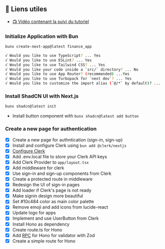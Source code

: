 ## 🔗 Liens utiles

- [📺 Vidéo contenant la suivi du tutoriel](https://www.youtube.com/watch?v=N_uNKAus0II)


### Initialize Application with Bun
```bash
bunx create-next-app@latest finance_app

√ Would you like to use TypeScript? ... Yes
√ Would you like to use ESLint? ... Yes
√ Would you like to use Tailwind CSS? ... Yes
√ Would you like your code inside a `src/` directory? ... No
√ Would you like to use App Router? (recommended) ...Yes
√ Would you like to use Turbopack for `next dev`? ... Yes
√ Would you like to customize the import alias (`@/*` by default)? ... No
```


### Install ShadCN UI with Next.js
```bash
bunx shadcn@latest init
```

- Install button component with `bunx shadcn@latest add button`

### Create a new page for authentication

- [x] Create a new page for authntication (sign-in, sign-up)
- [x] Install and configure Clerk using `bun add @clerk/nextjs`
- [x] [Configure Clerk](https://clerk.com/docs/quickstarts/nextjs)
- [x] Add .env.local file to store your Clerk API keys
- [x] Add Clerk Provider to `app/layout.tsx`
- [x] Add middleware for clerk
- [x] Use sign-in and sign-up components from Clerk
- [x] Create a protected route in middleware
- [x] Redesign the UI of sign-in pages
- [x] Add loader if Clerk's page is not ready
- [x] Make signin design more beautiful
- [x] Set #10c484 color as main color palette
- [x] Remove emoji and add icons from lucide-react
- [x] Update logo for apps
- [x] Implement and use UserButton from Clerk 
- [x] Install Hono as dependency
- [x] Create route.ts for Hono
- [x] Add [RPC](https://hono.dev/docs/guides/rpc) for Hono for validator with Zod
- [x] Create a simple route for Hono
